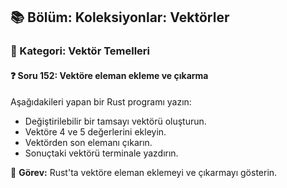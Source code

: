 ## 📚 Bölüm: Koleksiyonlar: Vektörler  
### 🔹 Kategori: Vektör Temelleri  
#### ❓ Soru 152: Vektöre eleman ekleme ve çıkarma

Aşağıdakileri yapan bir Rust programı yazın:

- Değiştirilebilir bir tamsayı vektörü oluşturun.
- Vektöre 4 ve 5 değerlerini ekleyin.
- Vektörden son elemanı çıkarın.
- Sonuçtaki vektörü terminale yazdırın.

🔧 **Görev:** Rust'ta vektöre eleman eklemeyi ve çıkarmayı gösterin.
